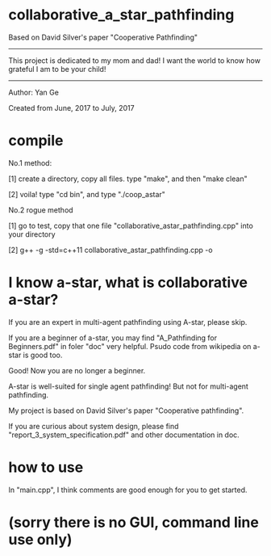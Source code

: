 # collaborative_a_star_pathfinding
Based on David Silver's paper "Cooperative Pathfinding"

____________________________________________________________
This project is dedicated to my mom and dad!
I want the world to know how grateful I am to be your child!
____________________________________________________________


Author:     Yan Ge

Created from June, 2017 to July, 2017


# compile
No.1 method:

[1]     create a directory, copy all files. type "make", and then "make clean"

[2]     voila! type "cd bin", and type "./coop_astar"


No.2 rogue method

[1]     go to test, copy that one file "collaborative_astar_pathfinding.cpp" into your directory

[2]     g++ -g -std=c++11 collaborative_astar_pathfinding.cpp -o <output>


# I know a-star, what is collaborative a-star?

If you are an expert in multi-agent pathfinding using A-star, please skip.

If you are a beginner of a-star, you may find "A_Pathfinding for Beginners.pdf" in foler "doc"  very helpful. Psudo code from wikipedia on a-star is good too.

Good! Now you are no longer a beginner.

A-star is well-suited for single agent pathfinding! But not for multi-agent pathfinding.

My project is based on David Silver's paper "Cooperative pathfinding".

If you are curious about system design, please find "report_3_system_specification.pdf" and other documentation in doc.


# how to use

In "main.cpp", I think comments are good enough for you to get started.


# (sorry there is no GUI, command line use only)



    

